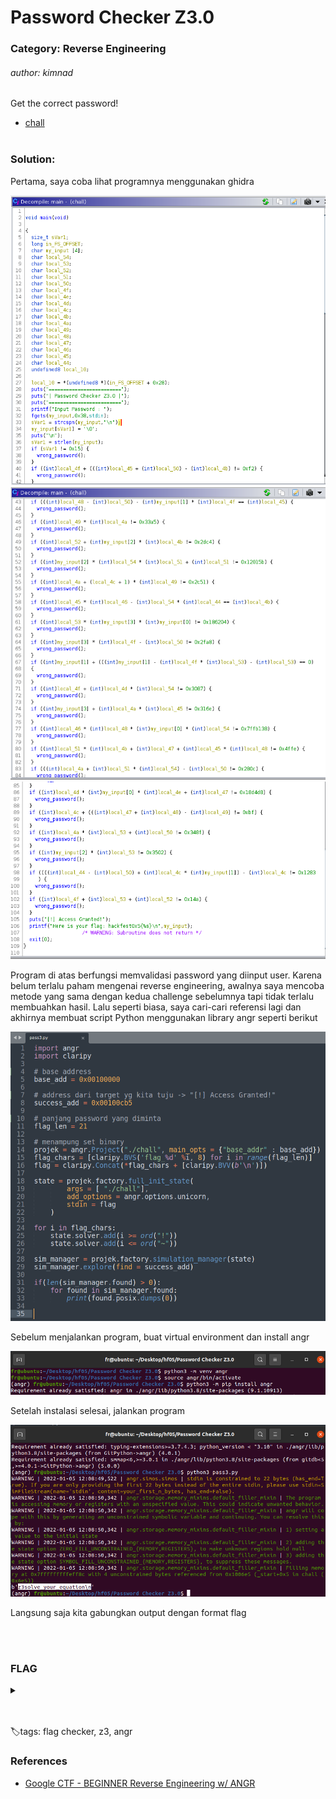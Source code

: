 # Password Checker Z3.0

### Category: Reverse Engineering

###### author: kimnad

Get the correct password!

- [chall](/Hackfest0x5/Reverse/Password%20Checker%20Z3.0/chall)
  <br><br>

### Solution:

Pertama, saya coba lihat programnya menggunakan ghidra

![](/media/hf05-pc3-1.png)
![](/media/hf05-pc3-2.png)
![](/media/hf05-pc3-3.png)

Program di atas berfungsi memvalidasi password yang diinput user. Karena belum terlalu paham mengenai reverse engineering, awalnya saya mencoba metode yang sama dengan kedua challenge sebelumnya tapi tidak terlalu membuahkan hasil. Lalu seperti biasa, saya cari-cari referensi lagi dan akhirnya membuat script Python menggunakan library angr seperti berikut

![](/media/hf05-pc3-4.png)

Sebelum menjalankan program, buat virtual environment dan install angr

![](/media/hf05-pc3-5.png)

Setelah instalasi selesai, jalankan program

![](/media/hf05-pc3-6.png)

Langsung saja kita gabungkan output dengan format flag

<br><br>

### FLAG

<details>
  <summary></summary>
hackfest0x5{z3solve_your_equation}
</details>

<br><br>
🏷️tags: flag checker, z3, angr

### References

- [Google CTF - BEGINNER Reverse Engineering w/ ANGR](https://www.youtube.com/watch?v=RCgEIBfnTEI)
